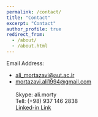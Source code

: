 ```yaml
---
permalink: /contact/
title: "Contact"
excerpt: "Contact"
author_profile: true
redirect_from: 
  - /about/
  - /about.html
---
```

Email Address: <br>
* ali_mortazavi@aut.ac.ir 
* mortazavi.ali1994@gmail.com <br>
<br> Skype: ali.morty <br>
Tell: (+98) 937 146 2838 <br>
[Linked-in Link](https://www.linkedin.com/in/ali-mortazavi-889b1788/)




